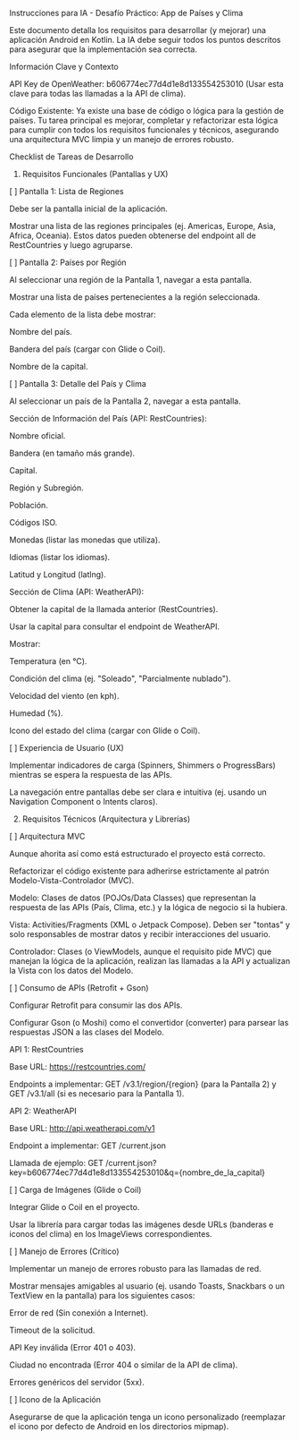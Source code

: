 Instrucciones para IA - Desafío Práctico: App de Países y Clima

Este documento detalla los requisitos para desarrollar (y mejorar) una aplicación Android en Kotlin. La IA debe seguir todos los puntos descritos para asegurar que la implementación sea correcta.

Información Clave y Contexto

API Key de OpenWeather: b606774ec77d4d1e8d133554253010 (Usar esta clave para todas las llamadas a la API de clima).

Código Existente: Ya existe una base de código o lógica para la gestión de países. Tu tarea principal es mejorar, completar y refactorizar esta lógica para cumplir con todos los requisitos funcionales y técnicos, asegurando una arquitectura MVC limpia y un manejo de errores robusto.

Checklist de Tareas de Desarrollo

1. Requisitos Funcionales (Pantallas y UX)

[ ] Pantalla 1: Lista de Regiones

Debe ser la pantalla inicial de la aplicación.

Mostrar una lista de las regiones principales (ej. Americas, Europe, Asia, Africa, Oceania). Estos datos pueden obtenerse del endpoint all de RestCountries y luego agruparse.

[ ] Pantalla 2: Países por Región

Al seleccionar una región de la Pantalla 1, navegar a esta pantalla.

Mostrar una lista de países pertenecientes a la región seleccionada.

Cada elemento de la lista debe mostrar:

Nombre del país.

Bandera del país (cargar con Glide o Coil).

Nombre de la capital.

[ ] Pantalla 3: Detalle del País y Clima

Al seleccionar un país de la Pantalla 2, navegar a esta pantalla.

Sección de Información del País (API: RestCountries):

Nombre oficial.

Bandera (en tamaño más grande).

Capital.

Región y Subregión.

Población.

Códigos ISO.

Monedas (listar las monedas que utiliza).

Idiomas (listar los idiomas).

Latitud y Longitud (latlng).

Sección de Clima (API: WeatherAPI):

Obtener la capital de la llamada anterior (RestCountries).

Usar la capital para consultar el endpoint de WeatherAPI.

Mostrar:

Temperatura (en °C).

Condición del clima (ej. "Soleado", "Parcialmente nublado").

Velocidad del viento (en kph).

Humedad (%).

Icono del estado del clima (cargar con Glide o Coil).

[ ] Experiencia de Usuario (UX)

Implementar indicadores de carga (Spinners, Shimmers o ProgressBars) mientras se espera la respuesta de las APIs.

La navegación entre pantallas debe ser clara e intuitiva (ej. usando un Navigation Component o Intents claros).

2. Requisitos Técnicos (Arquitectura y Librerías)

[ ] Arquitectura MVC

Aunque ahorita así como está estructurado el proyecto está correcto.

Refactorizar el código existente para adherirse estrictamente al patrón Modelo-Vista-Controlador (MVC).

Modelo: Clases de datos (POJOs/Data Classes) que representan la respuesta de las APIs (País, Clima, etc.) y la lógica de negocio si la hubiera.

Vista: Activities/Fragments (XML o Jetpack Compose). Deben ser "tontas" y solo responsables de mostrar datos y recibir interacciones del usuario.

Controlador: Clases (o ViewModels, aunque el requisito pide MVC) que manejan la lógica de la aplicación, realizan las llamadas a la API y actualizan la Vista con los datos del Modelo.

[ ] Consumo de APIs (Retrofit + Gson)

Configurar Retrofit para consumir las dos APIs.

Configurar Gson (o Moshi) como el convertidor (converter) para parsear las respuestas JSON a las clases del Modelo.

API 1: RestCountries

Base URL: https://restcountries.com/

Endpoints a implementar: GET /v3.1/region/{region} (para la Pantalla 2) y GET /v3.1/all (si es necesario para la Pantalla 1).

API 2: WeatherAPI

Base URL: http://api.weatherapi.com/v1

Endpoint a implementar: GET /current.json

Llamada de ejemplo: GET /current.json?key=b606774ec77d4d1e8d133554253010&q={nombre_de_la_capital}

[ ] Carga de Imágenes (Glide o Coil)

Integrar Glide o Coil en el proyecto.

Usar la librería para cargar todas las imágenes desde URLs (banderas e iconos del clima) en los ImageViews correspondientes.

[ ] Manejo de Errores (Crítico)

Implementar un manejo de errores robusto para las llamadas de red.

Mostrar mensajes amigables al usuario (ej. usando Toasts, Snackbars o un TextView en la pantalla) para los siguientes casos:

Error de red (Sin conexión a Internet).

Timeout de la solicitud.

API Key inválida (Error 401 o 403).

Ciudad no encontrada (Error 404 o similar de la API de clima).

Errores genéricos del servidor (5xx).

[ ] Icono de la Aplicación

Asegurarse de que la aplicación tenga un icono personalizado (reemplazar el icono por defecto de Android en los directorios mipmap).